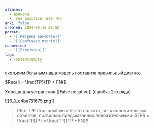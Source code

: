 ```yaml
---
aliases:
  - Полнота
  - True positive rate TPR
anki: false
created: 2024-06-18 20:50
parent:
  - "[[Метрика качества]]"
  - "[[Confusion matrix]]"
connected:
  - "[[Precision]]"
tags:
  - content/empty
---
```



скольким больным наша модель поставила правильный диагноз.

$Recall = \frac{TP}{TP + FN}$

Хороша для устранения [[False negative]] (ошибка 2го рода) 

![[6_3_c4ba781675.png]]

> [!tip] TPR (true positive rate) 
это полнота, доля положительных объектов, правильно предсказанных положительными:
$TPR = \frac{TP}{P} = \frac{TP}{TP + FN}$

